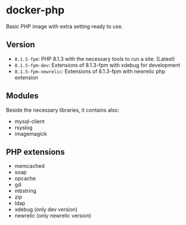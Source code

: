 # docker-php

Basic PHP image with extra setting ready to use.

## Version

* `8.1.5-fpm`: PHP 8.1.3 with the necessary tools to run a site. (Latest)
* `8.1.5-fpm-dev`: Extensions of 8.1.3-fpm with xdebug for development
* `8.1.5-fpm-newrelic`: Extensions of 8.1.3-fpm with newrelic php extension

## Modules

Beside the necessary libraries, it contains also:

* mysql-client
* rsyslog
* imagemagick

## PHP extensions

* memcached
* soap
* opcache
* gd
* mbstring
* zip
* ldap
* xdebug (only dev version)
* newrelic (only newrelic version)
